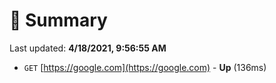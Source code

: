 # 📖 Summary
Last updated: **4/18/2021, 9:56:55 AM**

- `GET` [https://google.com](https://google.com) - **Up** (136ms)
